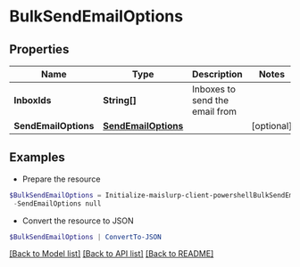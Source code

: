 # BulkSendEmailOptions
## Properties

Name | Type | Description | Notes
------------ | ------------- | ------------- | -------------
**InboxIds** | **String[]** | Inboxes to send the email from | 
**SendEmailOptions** | [**SendEmailOptions**](SendEmailOptions) |  | [optional] 

## Examples

- Prepare the resource
```powershell
$BulkSendEmailOptions = Initialize-maislurp-client-powershellBulkSendEmailOptions  -InboxIds null `
 -SendEmailOptions null
```

- Convert the resource to JSON
```powershell
$BulkSendEmailOptions | ConvertTo-JSON
```

[[Back to Model list]](../README#documentation-for-models) [[Back to API list]](../README#documentation-for-api-endpoints) [[Back to README]](../README)

